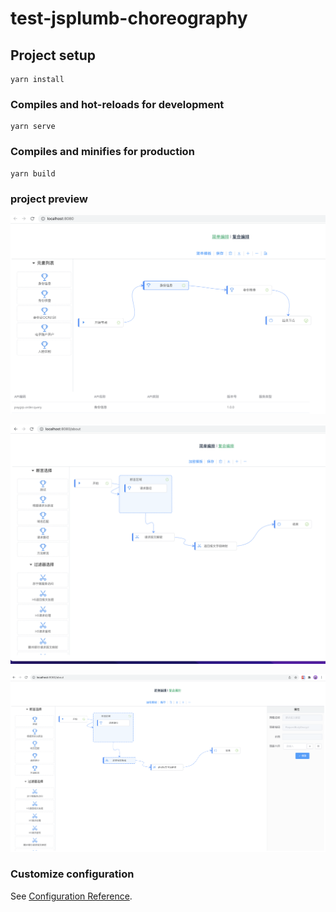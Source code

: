 # test-jsplumb-choreography

## Project setup

```
yarn install
```

### Compiles and hot-reloads for development

```
yarn serve
```

### Compiles and minifies for production

```
yarn build
```

### project preview

![image](https://github.com/WangHao1221/jsplumbWithVue/raw/master/src/assets/p2.png)

![image](https://github.com/WangHao1221/jsplumbWithVue/raw/master/src/assets/p1.png)

![image](https://github.com/WangHao1221/jsplumbWithVue/raw/master/src/assets/p3.png)

### Customize configuration

See [Configuration Reference](https://cli.vuejs.org/config/).

